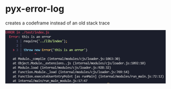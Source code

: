 # pyx-error-log

creates a codeframe instead of an old stack trace

![example](./assets/example1.png)